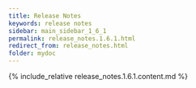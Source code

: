 ```yaml
---
title: Release Notes
keywords: release notes
sidebar: main_sidebar_1_6_1
permalink: release_notes.1.6.1.html
redirect_from: release_notes.html
folder: mydoc
---
```


{% include_relative release_notes.1.6.1.content.md %}
